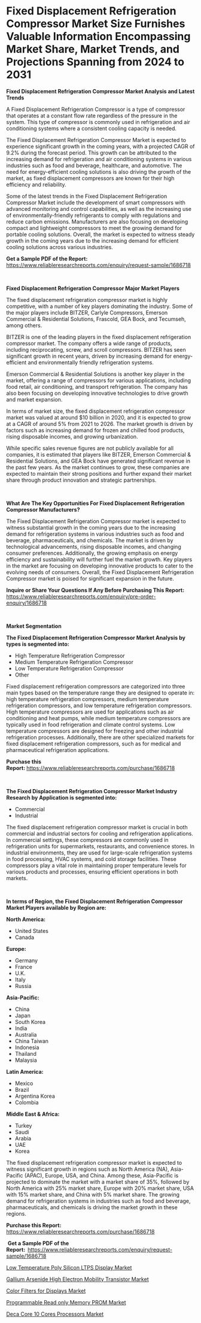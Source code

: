 <p><h1>Fixed Displacement Refrigeration Compressor Market Size Furnishes Valuable Information Encompassing Market Share, Market Trends, and Projections Spanning from 2024 to 2031</h1></p><p><strong>Fixed Displacement Refrigeration Compressor Market Analysis and Latest Trends</strong></p>
<p><p>A Fixed Displacement Refrigeration Compressor is a type of compressor that operates at a constant flow rate regardless of the pressure in the system. This type of compressor is commonly used in refrigeration and air conditioning systems where a consistent cooling capacity is needed.</p><p>The Fixed Displacement Refrigeration Compressor Market is expected to experience significant growth in the coming years, with a projected CAGR of 9.2% during the forecast period. This growth can be attributed to the increasing demand for refrigeration and air conditioning systems in various industries such as food and beverage, healthcare, and automotive. The need for energy-efficient cooling solutions is also driving the growth of the market, as fixed displacement compressors are known for their high efficiency and reliability.</p><p>Some of the latest trends in the Fixed Displacement Refrigeration Compressor Market include the development of smart compressors with advanced monitoring and control capabilities, as well as the increasing use of environmentally-friendly refrigerants to comply with regulations and reduce carbon emissions. Manufacturers are also focusing on developing compact and lightweight compressors to meet the growing demand for portable cooling solutions. Overall, the market is expected to witness steady growth in the coming years due to the increasing demand for efficient cooling solutions across various industries.</p></p>
<p><strong>Get a Sample PDF of the Report:&nbsp;</strong> <a href="https://www.reliableresearchreports.com/enquiry/request-sample/1686718">https://www.reliableresearchreports.com/enquiry/request-sample/1686718</a></p>
<p>&nbsp;</p>
<p><strong>Fixed Displacement Refrigeration Compressor Major Market Players</strong></p>
<p><p>The fixed displacement refrigeration compressor market is highly competitive, with a number of key players dominating the industry. Some of the major players include BITZER, Carlyle Compressors, Emerson Commercial & Residential Solutions, Frascold, GEA Bock, and Tecumseh, among others.</p><p>BITZER is one of the leading players in the fixed displacement refrigeration compressor market. The company offers a wide range of products, including reciprocating, screw, and scroll compressors. BITZER has seen significant growth in recent years, driven by increasing demand for energy-efficient and environmentally friendly refrigeration systems.</p><p>Emerson Commercial & Residential Solutions is another key player in the market, offering a range of compressors for various applications, including food retail, air conditioning, and transport refrigeration. The company has also been focusing on developing innovative technologies to drive growth and market expansion.</p><p>In terms of market size, the fixed displacement refrigeration compressor market was valued at around $10 billion in 2020, and it is expected to grow at a CAGR of around 5% from 2021 to 2026. The market growth is driven by factors such as increasing demand for frozen and chilled food products, rising disposable incomes, and growing urbanization.</p><p>While specific sales revenue figures are not publicly available for all companies, it is estimated that players like BITZER, Emerson Commercial & Residential Solutions, and GEA Bock have generated significant revenue in the past few years. As the market continues to grow, these companies are expected to maintain their strong positions and further expand their market share through product innovation and strategic partnerships.</p></p>
<p>&nbsp;</p>
<p><strong>What Are The Key Opportunities For Fixed Displacement Refrigeration Compressor Manufacturers?</strong></p>
<p><p>The Fixed Displacement Refrigeration Compressor market is expected to witness substantial growth in the coming years due to the increasing demand for refrigeration systems in various industries such as food and beverage, pharmaceuticals, and chemicals. The market is driven by technological advancements, rising disposable incomes, and changing consumer preferences. Additionally, the growing emphasis on energy efficiency and sustainability will further fuel the market growth. Key players in the market are focusing on developing innovative products to cater to the evolving needs of consumers. Overall, the Fixed Displacement Refrigeration Compressor market is poised for significant expansion in the future.</p></p>
<p><strong>Inquire or Share Your Questions If Any Before Purchasing This Report:</strong> <a href="https://www.reliableresearchreports.com/enquiry/pre-order-enquiry/1686718">https://www.reliableresearchreports.com/enquiry/pre-order-enquiry/1686718</a></p>
<p>&nbsp;</p>
<p><strong>Market Segmentation</strong></p>
<p><strong>The Fixed Displacement Refrigeration Compressor Market Analysis by types is segmented into:</strong></p>
<p><ul><li>High Temperature Refrigeration Compressor</li><li>Medium Temperature Refrigeration Compressor</li><li>Low Temperature Refrigeration Compressor</li><li>Other</li></ul></p>
<p><p>Fixed displacement refrigeration compressors are categorized into three main types based on the temperature range they are designed to operate in: high temperature refrigeration compressors, medium temperature refrigeration compressors, and low temperature refrigeration compressors. High temperature compressors are used for applications such as air conditioning and heat pumps, while medium temperature compressors are typically used in food refrigeration and climate control systems. Low temperature compressors are designed for freezing and other industrial refrigeration processes. Additionally, there are other specialized markets for fixed displacement refrigeration compressors, such as for medical and pharmaceutical refrigeration applications.</p></p>
<p><strong>Purchase this Report:&nbsp;</strong><a href="https://www.reliableresearchreports.com/purchase/1686718">https://www.reliableresearchreports.com/purchase/1686718</a></p>
<p>&nbsp;</p>
<p><strong>The Fixed Displacement Refrigeration Compressor Market Industry Research by Application is segmented into:</strong></p>
<p><ul><li>Commercial</li><li>Industrial</li></ul></p>
<p><p>The fixed displacement refrigeration compressor market is crucial in both commercial and industrial sectors for cooling and refrigeration applications. In commercial settings, these compressors are commonly used in refrigeration units for supermarkets, restaurants, and convenience stores. In industrial environments, they are used for large-scale refrigeration systems in food processing, HVAC systems, and cold storage facilities. These compressors play a vital role in maintaining proper temperature levels for various products and processes, ensuring efficient operations in both markets.</p></p>
<p>&nbsp;</p>
<p><strong>In terms of Region, the Fixed Displacement Refrigeration Compressor Market Players available by Region are:</strong></p>
<p>
    <p> <strong> North America: </strong>
        <ul>
            <li>United States</li>
            <li>Canada</li>
        </ul>
        </p> 
    <p> <strong> Europe: </strong>
        <ul>
            <li>Germany</li>
            <li>France</li>
            <li>U.K.</li>
            <li>Italy</li>
            <li>Russia</li>
        </ul>
        </p> 
    <p> <strong> Asia-Pacific: </strong>
        <ul>
            <li>China</li>
            <li>Japan</li>
            <li>South Korea</li>
            <li>India</li>
            <li>Australia</li>
            <li>China Taiwan</li>
            <li>Indonesia</li>
            <li>Thailand</li>
            <li>Malaysia</li>
        </ul>
        </p> 
    <p> <strong> Latin America: </strong>
        <ul>
            <li>Mexico</li>
            <li>Brazil</li>
            <li>Argentina Korea</li>
            <li>Colombia</li>
        </ul>
        </p> 
    <p> <strong> Middle East & Africa: </strong>
        <ul>
            <li>Turkey</li>
            <li>Saudi</li>
            <li>Arabia</li>
            <li>UAE</li>
            <li>Korea</li>
        </ul>
    </p>
    </p>
<p><p>The fixed displacement refrigeration compressor market is expected to witness significant growth in regions such as North America (NA), Asia-Pacific (APAC), Europe, USA, and China. Among these, Asia-Pacific is projected to dominate the market with a market share of 35%, followed by North America with 25% market share, Europe with 20% market share, USA with 15% market share, and China with 5% market share. The growing demand for refrigeration systems in industries such as food and beverage, pharmaceuticals, and chemicals is driving the market growth in these regions.</p></p>
<p><strong>Purchase this Report: </strong><a href="https://www.reliableresearchreports.com/purchase/1686718">https://www.reliableresearchreports.com/purchase/1686718</a></p>
<p>&nbsp;<strong>Get a Sample PDF of the Report:&nbsp;&nbsp;</strong><a href="https://www.reliableresearchreports.com/enquiry/request-sample/1686718">https://www.reliableresearchreports.com/enquiry/request-sample/1686718</a></p>
<p><strong></strong></p>
<p><p><a href="https://medium.com/@meggieconn/low-temperature-poly-silicon-ltps-display-market-size-reveals-the-best-marketing-channels-in-global-1a9c71a17da3">Low Temperature Poly Silicon LTPS Display Market</a></p><p><a href="https://medium.com/@meggieconn/gallium-arsenide-high-electron-mobility-transistor-market-outlook-industry-overview-and-forecast-0c79a9fadc4f">Gallium Arsenide High Electron Mobility Transistor Market</a></p><p><a href="https://medium.com/@meggieconn/color-filters-for-displays-market-size-and-market-trends-complete-industry-overview-2024-to-2031-cf1deb400f68">Color Filters for Displays Market</a></p><p><a href="https://medium.com/@meggieconn/analyzing-programmable-read-only-memory-prom-market-global-industry-perspective-and-forecast-2024-02ee7ba37cf2">Programmable Read only Memory PROM Market</a></p><p><a href="https://medium.com/@meggieconn/decoding-deca-core-10-cores-processors-market-metrics-market-share-trends-and-growth-patterns-fd779590e8b2">Deca Core 10 Cores Processors Market</a></p></p>